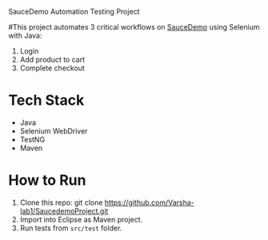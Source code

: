 SauceDemo Automation Testing Project

#This project automates 3 critical workflows on [SauceDemo](https://www.saucedemo.com) using Selenium with Java:
1. Login
2. Add product to cart
3. Complete checkout

# Tech Stack
- Java
- Selenium WebDriver
- TestNG
- Maven

# How to Run
1. Clone this repo:
 git clone https://github.com/Varsha-lab1/SaucedemoProject.git
2. Import into Eclipse as Maven project.
3. Run tests from `src/test` folder.
